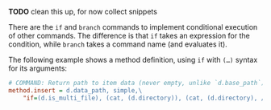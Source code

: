 **TODO** clean this up, for now collect snippets

There are the `if` and `branch` commands to implement conditional execution of other commands. The difference is that `if` takes an expression for the condition, while `branch` takes a command name (and evaluates it).

The following example shows a method definition, using `if` with `(…)` syntax for its arguments:

```ini
# COMMAND: Return path to item data (never empty, unlike `d.base_path`)
method.insert = d.data_path, simple,\
    "if=(d.is_multi_file), (cat, (d.directory)), (cat, (d.directory), /, (d.name))"
```
